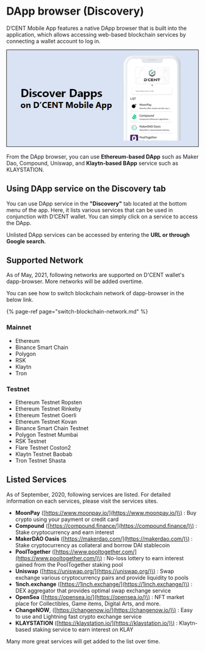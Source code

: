 # DApp browser \(Discovery\)

D’CENT Mobile App features a native DApp browser that is built into the application, which allows accessing web-based blockchain services by connecting a wallet account to log in.

![](../../.gitbook/assets/1.png)

From the DApp browser, you can use **Ethereum-based DApp** such as Maker Dao, Compound, Uniswap, and **Klaytn-based BApp** service such as KLAYSTATION.

## Using DApp service on the Discovery tab

You can use DApp service in the **"Discovery"** tab located at the bottom menu of the app. Here, it lists various services that can be used in conjunction with D’CENT wallet. You can simply click on a service to access the DApp. 

Unlisted DApp services can be accessed by entering the **URL or through Google search.**

## **Supported Network**

As of May, 2021, following networks are supported on D'CENT wallet's dapp-browser. More networks will be added overtime.

You can see how to switch blockchain network of dapp-browser in the below link.

{% page-ref page="switch-blockchain-network.md" %}

### Mainnet

* Ethereum
* Binance Smart Chain
* Polygon
* RSK
* Klaytn
* Tron

### Testnet

* Ethereum Testnet Ropsten
* Ethereum Testnet Rinkeby
* Ethereum Testnet Goerli
* Ethereum Testnet Kovan
* Binance Smart Chain Testnet
* Polygon Testnet Mumbai
* RSK Testnet
* Flare Testnet Coston2
* Klaytn Testnet Baobab
* Tron Testnet Shasta

## Listed Services

As of September, 2020, following services are listed. For detailed information on each services, please visit the services sites.

* **MoonPay** \([https://www.moonpay.io/](https://www.moonpay.io/)\) : Buy crypto using your payment or credit card
* **Compound** \([https://compound.finance/](https://compound.finance/)\) : Stake cryptocurrency and earn interest
* **MakerDAO Oasis** \([https://makerdao.com/](https://makerdao.com/)\) : Stake cryptocurrency as collateral and borrow DAI stablecoin
* **PoolTogether** \([https://www.pooltogether.com/](https://www.pooltogether.com/)\) : No-loss lottery to earn interest gained from the PoolTogether staking pool
* **Uniswap** \([https://uniswap.org/](https://uniswap.org/)\) : Swap exchange various cryptocurrency pairs and provide liquidity to pools
* **1inch.exchange** \([https://1inch.exchange/](https://1inch.exchange/)\) : DEX aggregator that provides optimal swap exchange service
* **OpenSea** \([https://opensea.io/](https://opensea.io/)\) : NFT market place for Collectibles, Game items, Digital Arts, and more.
* **ChangeNOW**, \([https://changenow.io/](https://changenow.io/)\) : Easy to use and Lightning fast crypto exchange service
* **KLAYSTATION** \([https://klaystation.io/](https://klaystation.io/)\) : Klaytn-based staking service to earn interest on KLAY

Many more great services will get added to the list over time.

